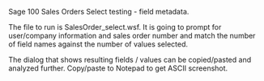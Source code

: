 Sage 100 Sales Orders Select testing - field metadata.

The file to run is SalesOrder_select.wsf.
It is going to prompt for user/company information and sales order number and match the number of field names against the number of values selected.

The dialog that shows resulting fields / values can be copied/pasted and analyzed further. Copy/paste to Notepad to get ASCII screenshot.
